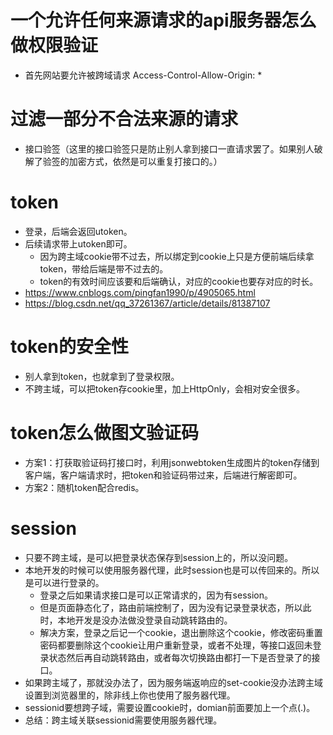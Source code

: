 # 一个允许任何来源请求的api服务器怎么做权限验证
* 首先网站要允许被跨域请求 Access-Control-Allow-Origin: *

# 过滤一部分不合法来源的请求
* 接口验签（这里的接口验签只是防止别人拿到接口一直请求罢了。如果别人破解了验签的加密方式，依然是可以重复打接口的。）

# token
* 登录，后端会返回utoken。
* 后续请求带上utoken即可。
    - 因为跨主域cookie带不过去，所以绑定到cookie上只是方便前端后续拿token，带给后端是带不过去的。
    - token的有效时间应该要和后端确认，对应的cookie也要存对应的时长。
* https://www.cnblogs.com/pingfan1990/p/4905065.html
* https://blog.csdn.net/qq_37261367/article/details/81387107

# token的安全性
* 别人拿到token，也就拿到了登录权限。
* 不跨主域，可以把token存cookie里，加上HttpOnly，会相对安全很多。

# token怎么做图文验证码
* 方案1：打获取验证码打接口时，利用jsonwebtoken生成图片的token存储到客户端，客户端请求时，把token和验证码带过来，后端进行解密即可。
* 方案2：随机token配合redis。

# session
* 只要不跨主域，是可以把登录状态保存到session上的，所以没问题。
* 本地开发的时候可以使用服务器代理，此时session也是可以传回来的。所以是可以进行登录的。
    - 登录之后如果请求接口是可以正常请求的，因为有session。
    - 但是页面静态化了，路由前端控制了，因为没有记录登录状态，所以此时，本地开发是没办法做没登录自动跳转路由的。
    - 解决方案，登录之后记一个cookie，退出删除这个cookie，修改密码重置密码都要删除这个cookie让用户重新登录，或者不处理，等接口返回未登录状态然后再自动跳转路由，或者每次切换路由都打一下是否登录了的接口。
* 如果跨主域了，那就没办法了，因为服务端返响应的set-cookie没办法跨主域设置到浏览器里的，除非线上你也使用了服务器代理。
* sessionid要想跨子域，需要设置cookie时，domian前面要加上一个点(.)。
* 总结：跨主域关联sessionid需要使用服务器代理。
